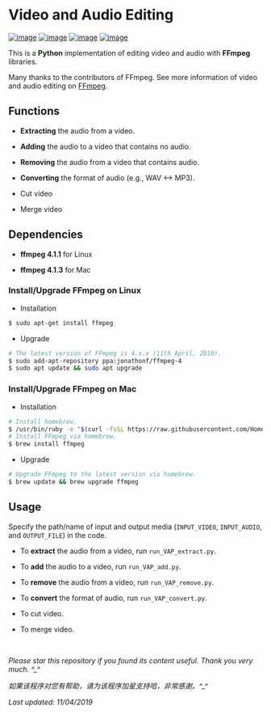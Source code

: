 # Video and Audio Editing

[![image](https://img.shields.io/badge/license-MIT-green.svg)](https://github.com/HeZhang1994/video-audio-processing/blob/master/LICENSE)
[![image](https://img.shields.io/badge/python-3.7-blue.svg)]()
[![image](https://img.shields.io/badge/status-stable-brightgreen.svg)]()
[![image](https://img.shields.io/badge/build-passing-brightgreen.svg)]()

This is a **Python** implementation of editing video and audio with **FFmpeg** libraries.

Many thanks to the contributors of FFmpeg. See more information of video and audio editing on [FFmpeg](https://www.ffmpeg.org/).

## Functions

- **Extracting** the audio from a video.

- **Adding** the audio to a video that contains no audio.

- **Removing** the audio from a video that contains audio.

- **Converting** the format of audio (e.g., WAV <-> MP3).

- Cut video

- Merge video

## Dependencies

* __ffmpeg 4.1.1__ for Linux

* __ffmpeg 4.1.3__ for Mac

### Install/Upgrade FFmpeg on Linux

* Installation
```bash
$ sudo apt-get install ffmpeg
```

* Upgrade
```bash
# The latest version of FFmpeg is 4.x.x (11th April, 2019).
$ sudo add-apt-repository ppa:jonathonf/ffmpeg-4
$ sudo apt update && sudo apt upgrade
```

### Install/Upgrade FFmpeg on Mac

* Installation
```bash
# Install homebrew.
$ /usr/bin/ruby -e "$(curl -fsSL https://raw.githubusercontent.com/Homebrew/install/master/install)"
# Install FFmpeg via homebrew.
$ brew install ffmpeg
```

* Upgrade
```bash
# Upgrade FFmpeg to the latest version via homebrew.
$ brew update && brew upgrade ffmpeg
```

## Usage

Specify the path/name of input and output media (`INPUT_VIDEO`, `INPUT_AUDIO`, and `OUTPUT_FILE`) in the code.

- To **extract** the audio from a video, run `run_VAP_extract.py`.

- To **add** the audio to a video, run `run_VAP_add.py`.

- To **remove** the audio from a video, run `run_VAP_remove.py`.

- To **convert** the format of audio, run `run_VAP_convert.py`.

- To cut video.

- To merge video.

<br>

<i>Please star this repository if you found its content useful. Thank you very much. ^_^</i>

<i>如果该程序对您有帮助，请为该程序加星支持哈，非常感谢。^_^</i>

<i>Last updated: 11/04/2019</i>
